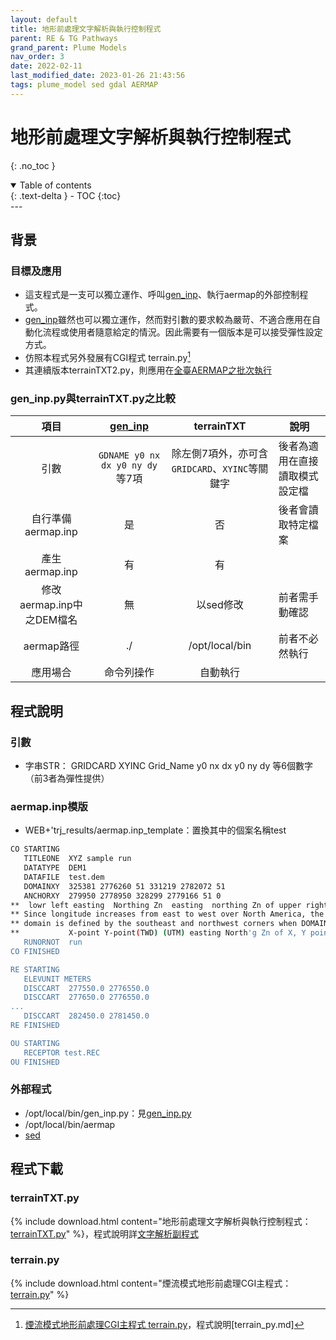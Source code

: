 ```yaml
---
layout: default
title: 地形前處理文字解析與執行控制程式
parent: RE & TG Pathways
grand_parent: Plume Models
nav_order: 3
date: 2022-02-11
last_modified_date: 2023-01-26 21:43:56
tags: plume_model sed gdal AERMAP
---
```


# 地形前處理文字解析與執行控制程式
{: .no_toc }

<details open markdown="block">
  <summary>
    Table of contents
  </summary>
  {: .text-delta }
- TOC
{:toc}
</details>
---

## 背景

### 目標及應用

- 這支程式是一支可以獨立運作、呼叫[gen_inp](../../PlumeModels/TG_pathways/gen_inp.md)、執行aermap的外部控制程式。
- [gen_inp](../../PlumeModels/TG_pathways/gen_inp.md)雖然也可以獨立運作，然而對引數的要求較為嚴苛、不適合應用在自動化流程或使用者隨意給定的情況。因此需要有一個版本是可以接受彈性設定方式。
- 仿照本程式另外發展有CGI程式 terrain.py[^1]
- 其連續版本terrainTXT2.py，則應用在[全臺AERMAP之批次執行](../../PlumeModels/TG_pathways/twnTERR.md)

### gen_inp.py與terrainTXT.py之比較

項目|[gen_inp](../../PlumeModels/TG_pathways/gen_inp.md)|terrainTXT|說明
:-:|:-:|:-:|-
引數|`GDNAME y0 nx dx y0 ny dy`等7項|除左側7項外，亦可含`GRIDCARD`、`XYINC`等關鍵字|後者為適用在直接讀取模式設定檔
自行準備aermap.inp|是|否|後者會讀取特定檔案
產生aermap.inp|有|有|
修改aermap.inp中之DEM檔名|無|以sed修改|前者需手動確認
aermap路徑|./|/opt/local/bin|前者不必然執行
應用場合|命令列操作|自動執行|

## 程式說明

### 引數

- 字串STR： GRIDCARD XYINC Grid_Name y0 nx dx y0 ny dy 等6個數字（前3者為彈性提供）

### aermap.inp模版

- WEB+'trj_results/aermap.inp_template：置換其中的個案名稱test

```bash
CO STARTING
   TITLEONE  XYZ sample run
   DATATYPE  DEM1
   DATAFILE  test.dem
   DOMAINXY  325381 2776260 51 331219 2782072 51 
   ANCHORXY  279950 2778950 328299 2779166 51 0
**  lowr left easting  Northing Zn  easting  northing Zn of upper right
** Since longitude increases from east to west over North America, the 
** domain is defined by the southeast and northwest corners when DOMAINLL is used.
**           X-point Y-point(TWD) (UTM) easting North'g Zn of X, Y point
   RUNORNOT  run
CO FINISHED

RE STARTING
   ELEVUNIT METERS
   DISCCART  277550.0 2776550.0
   DISCCART  277650.0 2776550.0
...
   DISCCART  282450.0 2781450.0
RE FINISHED

OU STARTING
   RECEPTOR test.REC
OU FINISHED
```

### 外部程式

- /opt/local/bin/gen_inp.py：見[gen_inp.py](../../PlumeModels/TG_pathways/gen_inp.md#geninppy程式分段說明)
- /opt/local/bin/aermap
- [sed](../../utilities/OperationSystem/sed.md)

## 程式下載

### terrainTXT.py

{% include download.html content="地形前處理文字解析與執行控制程式：[terrainTXT.py](https://github.com/sinotec2/Focus-on-Air-Quality/blob/main/PlumeModels/TG_pathways/terrainTXT.py)" %}，程式說明詳[文字解析副程式](terrainTXT.md)

### terrain.py

{% include download.html content="煙流模式地形前處理CGI主程式：[terrain.py](https://github.com/sinotec2/Focus-on-Air-Quality/blob/main/utilities/CGI-pythons/terrain.py)" %}

[^1]: [煙流模式地形前處理CGI主程式 terrain.py](https://github.com/sinotec2/Focus-on-Air-Quality/blob/main/utilities/CGI-pythons/terrain.py)，程式說明[terrain_py.md]
